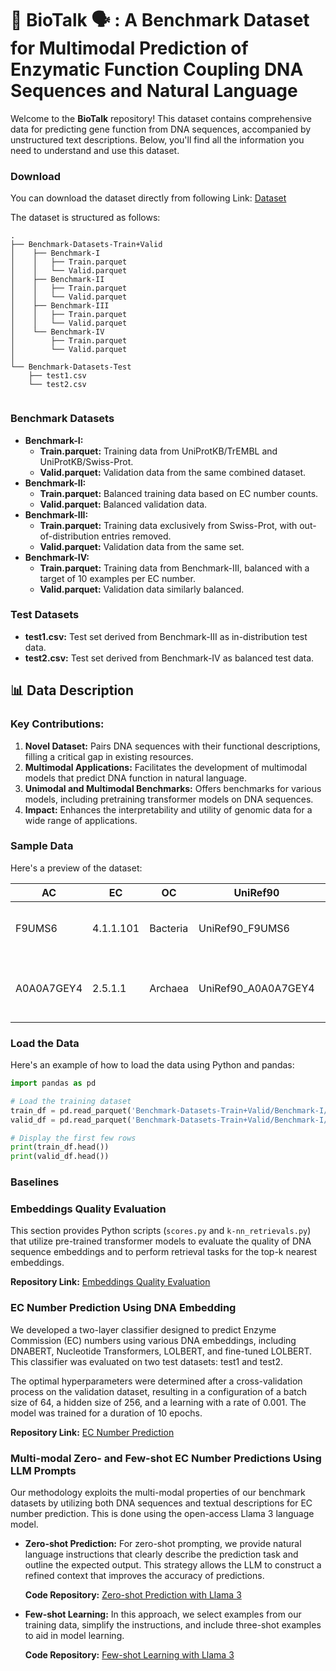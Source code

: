 # 🧬 BioTalk 🗣️ : A Benchmark Dataset for Multimodal Prediction of Enzymatic Function Coupling DNA Sequences and Natural Language

Welcome to the **BioTalk** repository! This dataset contains comprehensive data for predicting gene function from DNA sequences, accompanied by unstructured text descriptions. Below, you'll find all the information you need to understand and use this dataset.

### Download

You can download the dataset directly from following Link: [Dataset](https://drive.google.com/drive/folders/1lDpdfMCbW5MSgWoo7ZeAlAUFWkpbegYs)

The dataset is structured as follows:

```
.
├── Benchmark-Datasets-Train+Valid         
│    ├── Benchmark-I
│    │   ├── Train.parquet
│    │   └── Valid.parquet
│    ├── Benchmark-II
│    │   ├── Train.parquet
│    │   └── Valid.parquet
│    ├── Benchmark-III
│    │   ├── Train.parquet
│    │   └── Valid.parquet
│    └── Benchmark-IV
│        ├── Train.parquet
│        └── Valid.parquet
│
└── Benchmark-Datasets-Test
    ├── test1.csv
    └── test2.csv
    
```

### Benchmark Datasets

- **Benchmark-I:**
  - **Train.parquet:** Training data from UniProtKB/TrEMBL and UniProtKB/Swiss-Prot.
  - **Valid.parquet:** Validation data from the same combined dataset.
- **Benchmark-II:**
  - **Train.parquet:** Balanced training data based on EC number counts.
  - **Valid.parquet:** Balanced validation data.
- **Benchmark-III:**
  - **Train.parquet:** Training data exclusively from Swiss-Prot, with out-of-distribution entries removed.
  - **Valid.parquet:** Validation data from the same set.
- **Benchmark-IV:**
  - **Train.parquet:** Training data from Benchmark-III, balanced with a target of 10 examples per EC number.
  - **Valid.parquet:** Validation data similarly balanced.

### Test Datasets

- **test1.csv:** Test set derived from Benchmark-III as in-distribution test data.
- **test2.csv:** Test set derived from Benchmark-IV as balanced test data.

## 📊 Data Description

### Key Contributions:
1. **Novel Dataset:** Pairs DNA sequences with their functional descriptions, filling a critical gap in existing resources.
2. **Multimodal Applications:** Facilitates the development of multimodal models that predict DNA function in natural language.
3. **Unimodal and Multimodal Benchmarks:** Offers benchmarks for various models, including pretraining transformer models on DNA sequences.
4. **Impact:** Enhances the interpretability and utility of genomic data for a wide range of applications.

### Sample Data

Here's a preview of the dataset:


| AC      | EC         | OC      | UniRef90         | UniRef50         | EmblCdsId  | Sequence | UniRef100         | Description                                                                                                                  |
|---------|------------|---------|------------------|------------------|------------|----------|-------------------|------------------------------------------------------------------------------------------------------------------------------|
| F9UMS6  | 4.1.1.101  | Bacteria| UniRef90_F9UMS6  | UniRef50_F9UMS6  | CCC78515.1 | ATGACAAAAACTGCAAGTGA ... | UniRef100_F9UMS6  | The enzyme with the EC number 4.1.1.101 which is known as malolactic enzyme. It is ...  |
| A0A0A7GEY4 | 2.5.1.1  | Archaea | UniRef90_A0A0A7GEY4 | UniRef50_A0A0A7GEY4 | AIY90378.1 | ATGATTTCTGAGATAATTAA ... | UniRef100_A0A0A7GEY4  | Enzyme 2.5.1.1, identified as dimethylallyltranstransferase, is also known by geranyl-diphosphate synthase, prenyltransferase, ... |

### Load the Data

Here's an example of how to load the data using Python and pandas:

```python
import pandas as pd

# Load the training dataset
train_df = pd.read_parquet('Benchmark-Datasets-Train+Valid/Benchmark-I/Train.parquet')
valid_df = pd.read_parquet('Benchmark-Datasets-Train+Valid/Benchmark-I/Valid.parquet')

# Display the first few rows
print(train_df.head())
print(valid_df.head())
```

### Baselines

### Embeddings Quality Evaluation

This section provides Python scripts (`scores.py` and `k-nn_retrievals.py`) that utilize pre-trained transformer models to evaluate the quality of DNA sequence embeddings and to perform retrieval tasks for the top-k nearest embeddings.

**Repository Link:** [Embeddings Quality Evaluation](https://github.com/Hoarfrost-Lab/BioTalk/tree/main/Baselines/DNAembeddingQuality)

### EC Number Prediction Using DNA Embedding

We developed a two-layer classifier designed to predict Enzyme Commission (EC) numbers using various DNA embeddings, including DNABERT, Nucleotide Transformers, LOLBERT, and fine-tuned LOLBERT. This classifier was evaluated on two test datasets: test1 and test2.

The optimal hyperparameters were determined after a cross-validation process on the validation dataset, resulting in a configuration of a batch size of 64, a hidden size of 256, and a learning with a rate of 0.001. The model was trained for a duration of 10 epochs.

**Repository Link:** [EC Number Prediction](https://github.com/Hoarfrost-Lab/BioTalk/tree/main/Baselines/ECnumberPrediction)

### Multi-modal Zero- and Few-shot EC Number Predictions Using LLM Prompts

Our methodology exploits the multi-modal properties of our benchmark datasets by utilizing both DNA sequences and textual descriptions for EC number prediction. This is done using the open-access Llama 3 language model.

- **Zero-shot Prediction:** For zero-shot prompting, we provide natural language instructions that clearly describe the prediction task and outline the expected output. This strategy allows the LLM to construct a refined context that improves the accuracy of predictions. 

  **Code Repository:** [Zero-shot Prediction with Llama 3](https://github.com/Hoarfrost-Lab/BioTalk/blob/main/Baselines/MultimodalPrediction/llama3_zeroshot.ipynb)

- **Few-shot Learning:** In this approach, we select examples from our training data, simplify the instructions, and include three-shot examples to aid in model learning.

  **Code Repository:** [Few-shot Learning with Llama 3](https://github.com/Hoarfrost-Lab/BioTalk/blob/main/Baselines/MultimodalPrediction/llama3_fewshot.ipynb)
